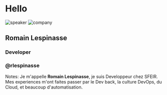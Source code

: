 <!-- .slide: class="speaker-slide" -->

# Hello

![speaker](./assets/images/rlespinasse.jpg)
![company](./assets/images/logo-sfeir-blanc.png)

## Romain Lespinasse

### Developer

<!-- .element: class="icon-rule icon-first" -->

### @rlespinasse

<!-- .element: class="icon-twitter icon-second" -->

Notes:
Je m'appelle **Romain Lespinasse**, je suis Developpeur chez SFEIR.
Mes experiences m'ont faites passer par le Dev back, la culture DevOps, du Cloud, et beaucoup d'automatisation.
